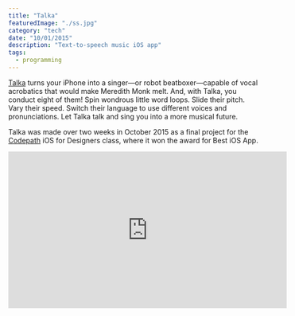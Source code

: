 ```yaml
---
title: "Talka"
featuredImage: "./ss.jpg"
category: "tech"
date: "10/01/2015"
description: "Text-to-speech music iOS app"
tags:
  - programming
---
```


<a href="https://itunes.apple.com/us/app/talka/id1046174058?mt=8">Talka</a> turns your iPhone into a singer&mdash;or robot beatboxer&mdash;capable of vocal acrobatics that would make Meredith Monk melt. And, with Talka, you conduct eight of them! Spin wondrous little word loops. Slide their pitch. Vary their speed. Switch their language to use different voices and pronunciations. Let Talka talk and sing you into a more musical future.

Talka was made over two weeks in October 2015 as a final project for the <a href="http://codepath.com/">Codepath</a> iOS for Designers class, where it won the award for Best iOS App.

<iframe width="560" height="315" src="https://www.youtube.com/embed/lhJFkRuibjg" frameborder="0" allow="autoplay; encrypted-media" allowfullscreen></iframe>
<!-- <iframe width="560" height="315" src="https://www.youtube.com/embed/lWMDW_RzU90" frameborder="0" allow="autoplay; encrypted-media" allowfullscreen></iframe> -->
